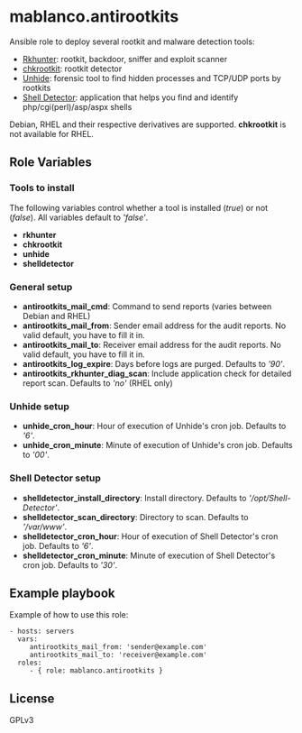 # mablanco.antirootkits

Ansible role to deploy several rootkit and malware detection tools:

- [Rkhunter](<http://rkhunter.sourceforge.net/>): rootkit, backdoor, sniffer and exploit scanner
- [chkrootkit](<http://www.chkrootkit.org/>): rootkit detector
- [Unhide](<https://github.com/YJesus/Unhide>): forensic tool to find hidden processes and TCP/UDP ports by rootkits
- [Shell Detector](<https://github.com/emposha/Shell-Detector>): application that helps you find and identify php/cgi(perl)/asp/aspx shells

Debian, RHEL and their respective derivatives are supported. **chkrootkit** is not available for RHEL.

## Role Variables

### Tools to install

The following variables control whether a tool is installed (*true*) or not (*false*). All variables default to _'false'_.

- **rkhunter**
- **chkrootkit**
- **unhide**
- **shelldetector**

### General setup

- **antirootkits_mail_cmd**: Command to send reports (varies between Debian and RHEL)
- **antirootkits_mail_from**: Sender email address for the audit reports. No valid default, you have to fill it in.
- **antirootkits_mail_to**: Receiver email address for the audit reports. No valid default, you have to fill it in.
- **antirootkits_log_expire**: Days before logs are purged. Defaults to _'90'_.
- **antirootkits_rkhunter_diag_scan**: Include application check for detailed report scan. Defaults to _'no'_ (RHEL only)

### Unhide setup

- **unhide_cron_hour**: Hour of execution of Unhide's cron job. Defaults to _'6'_.
- **unhide_cron_minute**: Minute of execution of Unhide's cron job. Defaults to _'00'_.

### Shell Detector setup

- **shelldetector_install_directory**: Install directory. Defaults to _'/opt/Shell-Detector'_.
- **shelldetector_scan_directory**: Directory to scan. Defaults to _'/var/www'_.
- **shelldetector_cron_hour**: Hour of execution of Shell Detector's cron job. Defaults to _'6'_.
- **shelldetector_cron_minute**: Minute of execution of Shell Detector's cron job. Defaults to _'30'_.

## Example playbook

Example of how to use this role:

```
- hosts: servers
  vars:
     antirootkits_mail_from: 'sender@example.com'
     antirootkits_mail_to: 'receiver@example.com'
  roles:
     - { role: mablanco.antirootkits }
```

## License

GPLv3
